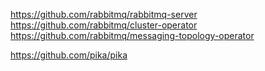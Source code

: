 https://github.com/rabbitmq/rabbitmq-server
https://github.com/rabbitmq/cluster-operator
https://github.com/rabbitmq/messaging-topology-operator

https://github.com/pika/pika
